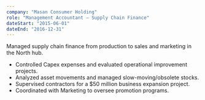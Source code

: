 ```yaml
---
company: "Masan Consumer Holding"
role: "Management Accountant – Supply Chain Finance"
dateStart: "2015-06-01"
dateEnd: "2016-12-31"
---
```


Managed supply chain finance from production to sales and marketing in the North hub.
- Controlled Capex expenses and evaluated operational improvement projects.
- Analyzed asset movements and managed slow-moving/obsolete stocks.
- Supervised contractors for a $50 million business expansion project.
- Coordinated with Marketing to oversee promotion programs.
